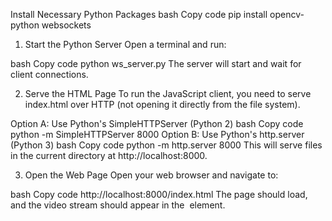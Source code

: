 Install Necessary Python Packages
bash
Copy code
pip install opencv-python websockets


1. Start the Python Server
Open a terminal and run:

bash
Copy code
python ws_server.py
The server will start and wait for client connections.

2. Serve the HTML Page
To run the JavaScript client, you need to serve index.html over HTTP (not opening it directly from the file system).

Option A: Use Python's SimpleHTTPServer (Python 2)
bash
Copy code
python -m SimpleHTTPServer 8000
Option B: Use Python's http.server (Python 3)
bash
Copy code
python -m http.server 8000
This will serve files in the current directory at http://localhost:8000.

3. Open the Web Page
Open your web browser and navigate to:

bash
Copy code
http://localhost:8000/index.html
The page should load, and the video stream should appear in the <img> element.

